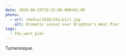 ```yaml
---
date: 2020-08-28T19:25:00.000+01:00
photo:
  - url: /media/2020/241/p1/1.jpg
    alt: Dramatic sunset over Brighton’s West Pier.
tags:
  - the_west_pier
---
```


Turneresque.
